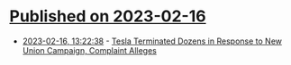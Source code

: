 # [Published on 2023-02-16](index.md)

* [2023-02-16, 13:22:38](https://news.ycombinator.com/item?id=34818282) - [Tesla Terminated Dozens in Response to New Union Campaign, Complaint Alleges](https://www.bloomberg.com/news/articles/2023-02-16/tesla-tsla-fires-unionizing-workers-after-labor-campaign-complaint-alleges)
